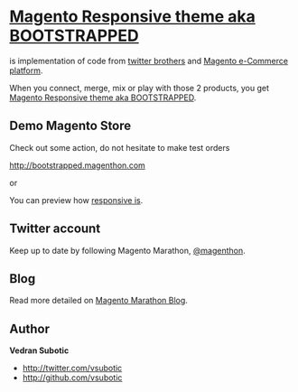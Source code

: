 [Magento Responsive theme aka BOOTSTRAPPED](http://bootstrapped.magenthon.com)
=================

is implementation of code from [twitter brothers](http://twitter.github.com/bootstrap) and [Magento e-Commerce platform](http://www.magentocommerce.com).

When you connect, merge, mix or play with those 2 products, you get [Magento Responsive theme aka BOOTSTRAPPED](http://bootstrapped.magenthon.com).



Demo Magento Store
------------

Check out some action, do not hesitate to make test orders

http://bootstrapped.magenthon.com

or 

You can preview how [responsive is](http://responsive.is/bootstrapped.magenthon.com).



Twitter account
---------------

Keep up to date by following Magento Marathon, [@magenthon](http://twitter.com/magenthon).



Blog
----

Read more detailed on [Magento Marathon Blog](http://magenthon.com).



Author
-------

**Vedran Subotic**

+ http://twitter.com/vsubotic
+ http://github.com/vsubotic
